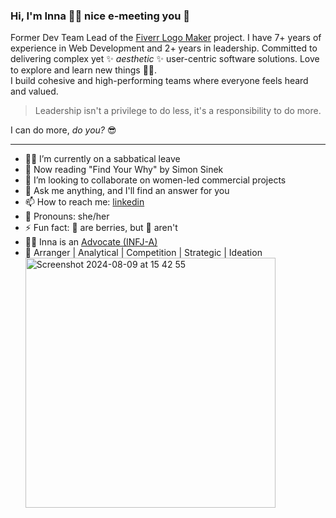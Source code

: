 ### Hi, I'm Inna 👩‍💻 nice e-meeting you 👋 
Former Dev Team Lead of the [Fiverr Logo Maker](https://www.fiverr.com/logo-maker) project. I have 7+ years of experience in Web Development and 2+ years in leadership. Committed to delivering complex yet ✨ _aesthetic_ ✨ user-centric software solutions. Love to explore and learn new things 🕵️‍♀️.</br>
I build cohesive and high-performing teams where everyone feels heard and valued.

> Leadership isn't a privilege to do less, it's a responsibility to do more.

I can do more, _do you?_ 😎

____

* 🧘‍♀️ I’m currently on a sabbatical leave
* 📖 Now reading "Find Your Why" by Simon Sinek
* 👯 I’m looking to collaborate on women-led commercial projects
* 💬 Ask me anything, and I'll find an answer for you
* 📫 How to reach me: [linkedin](https://www.linkedin.com/in/inna-ditiashova/)
* 🫶 Pronouns: she/her
* ⚡ Fun fact: 🍌 are berries, but 🍓 aren't
* 👩‍⚖️ Inna is an [Advocate (INFJ-A)](https://www.16personalities.com/profiles/b25a700d3d4d8)
* 💪 Arranger | Analytical | Competition | Strategic | Ideation</br>
  <img width="400" alt="Screenshot 2024-08-09 at 15 42 55" src="https://github.com/user-attachments/assets/9afd3f5a-9989-40be-b380-38e47f791ef1">
